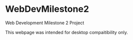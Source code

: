 # WebDevMilestone2
Web Development Milestone 2 Project

This webpage was intended for desktop compaitibility only.